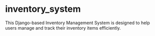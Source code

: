 # inventory_system
This Django-based Inventory Management System is designed to help users manage and track their inventory items efficiently.

